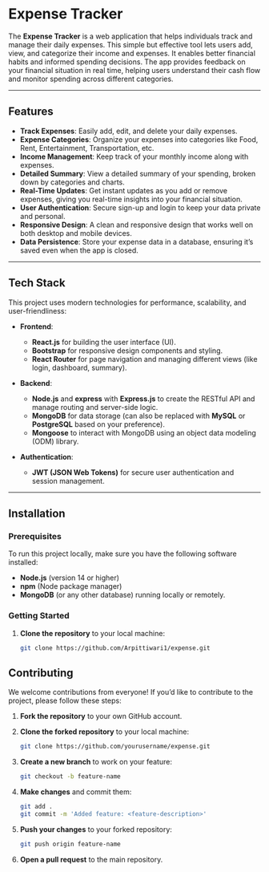 # Expense Tracker

The **Expense Tracker** is a web application that helps individuals track and manage their daily expenses. This simple but effective tool lets users add, view, and categorize their income and expenses. It enables better financial habits and informed spending decisions. The app provides feedback on your financial situation in real time, helping users understand their cash flow and monitor spending across different categories.

---

## Features

- **Track Expenses**: Easily add, edit, and delete your daily expenses.
- **Expense Categories**: Organize your expenses into categories like Food, Rent, Entertainment, Transportation, etc.
- **Income Management**: Keep track of your monthly income along with expenses.
- **Detailed Summary**: View a detailed summary of your spending, broken down by categories and charts.
- **Real-Time Updates**: Get instant updates as you add or remove expenses, giving you real-time insights into your financial situation.
- **User Authentication**: Secure sign-up and login to keep your data private and personal.
- **Responsive Design**: A clean and responsive design that works well on both desktop and mobile devices.
- **Data Persistence**: Store your expense data in a database, ensuring it’s saved even when the app is closed.

---

## Tech Stack

This project uses modern technologies for performance, scalability, and user-friendliness:

- **Frontend**:
  - **React.js** for building the user interface (UI).
  - **Bootstrap** for responsive design components and styling.
  - **React Router** for page navigation and managing different views (like login, dashboard, summary).
  
- **Backend**:
  - **Node.js** and **express** with **Express.js** to create the RESTful API and manage routing and server-side logic.
  - **MongoDB** for data storage (can also be replaced with **MySQL** or **PostgreSQL** based on your preference).
  - **Mongoose** to interact with MongoDB using an object data modeling (ODM) library.
  
- **Authentication**:
  - **JWT (JSON Web Tokens)** for secure user authentication and session management.
---

## Installation

### Prerequisites

To run this project locally, make sure you have the following software installed:

- **Node.js** (version 14 or higher)
- **npm** (Node package manager)
- **MongoDB** (or any other database) running locally or remotely.

### Getting Started

1. **Clone the repository** to your local machine:

   ```bash
   git clone https://github.com/Arpittiwari1/expense.git 
## Contributing

We welcome contributions from everyone! If you’d like to contribute to the project, please follow these steps:

1. **Fork the repository** to your own GitHub account.

2. **Clone the forked repository** to your local machine:

    ```bash
    git clone https://github.com/yourusername/expense.git
    ```

3. **Create a new branch** to work on your feature:

    ```bash
    git checkout -b feature-name
    ```

4. **Make changes** and commit them:

    ```bash
    git add .
    git commit -m 'Added feature: <feature-description>'
    ```

5. **Push your changes** to your forked repository:

    ```bash
    git push origin feature-name
    ```

6. **Open a pull request** to the main repository.

